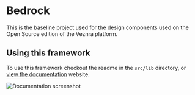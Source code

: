 # Bedrock

This is the baseline project used for the design components used on the Open Source edition of the Veznra platform.

## Using this framework

To use this framework checkout the readme in the `src/lib` directory, or [view the documentation](https://bedrock.venzra.com) website.

![Documentation screenshot](https://user-images.githubusercontent.com/624760/75473640-7667db00-598d-11ea-8e76-d73b058eeb97.png)
